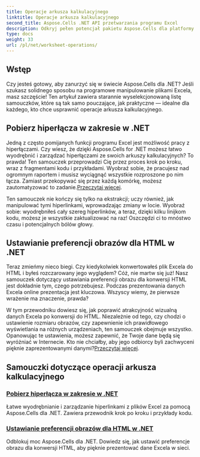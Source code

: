 ```yaml
---
title: Operacje arkusza kalkulacyjnego
linktitle: Operacje arkusza kalkulacyjnego
second_title: Aspose.Cells .NET API przetwarzania programu Excel
description: Odkryj pełen potencjał pakietu Aspose.Cells dla platformy .NET dzięki praktycznym samouczkom, które obejmują operacje na arkuszach kalkulacyjnych i ulepszanie plików programu Excel.
type: docs
weight: 33
url: /pl/net/worksheet-operations/
---
```

## Wstęp

Czy jesteś gotowy, aby zanurzyć się w świecie Aspose.Cells dla .NET? Jeśli szukasz solidnego sposobu na programowe manipulowanie plikami Excela, masz szczęście! Ten artykuł zawiera starannie wyselekcjonowaną listę samouczków, które są tak samo pouczające, jak praktyczne — idealne dla każdego, kto chce usprawnić operacje arkusza kalkulacyjnego.

## Pobierz hiperłącza w zakresie w .NET

Jedną z często pomijanych funkcji programu Excel jest możliwość pracy z hiperłączami. Czy wiesz, że dzięki Aspose.Cells for .NET możesz łatwo wyodrębnić i zarządzać hiperłączami ze swoich arkuszy kalkulacyjnych? To prawda! Ten samouczek przeprowadzi Cię przez proces krok po kroku, wraz z fragmentami kodu i przykładami. Wyobraź sobie, że pracujesz nad ogromnym raportem i musisz wyciągnąć wszystkie rozproszone po nim łącza. Zamiast przekopywać się przez każdą komórkę, możesz zautomatyzować to zadanie.[Przeczytaj więcej](./get-hyperlinks-in-a-range/).

Ten samouczek nie kończy się tylko na ekstrakcji; uczy również, jak manipulować tymi hiperlinkami, wprowadzając zmiany w locie. Wyobraź sobie: wyodrębniłeś cały szereg hiperlinków, a teraz, dzięki kilku linijkom kodu, możesz je wszystkie zaktualizować na raz! Oszczędzi ci to mnóstwo czasu i potencjalnych bólów głowy.

## Ustawianie preferencji obrazów dla HTML w .NET

Teraz zmieńmy nieco biegi. Czy kiedykolwiek konwertowałeś plik Excela do HTML i byłeś rozczarowany jego wyglądem? Cóż, nie martw się już! Nasz samouczek dotyczący ustawiania preferencji obrazu dla konwersji HTML jest dokładnie tym, czego potrzebujesz. Podczas prezentowania danych Excela online prezentacja jest kluczowa. Wszyscy wiemy, że pierwsze wrażenie ma znaczenie, prawda?

 W tym przewodniku dowiesz się, jak poprawić atrakcyjność wizualną danych Excela po konwersji do HTML. Niezależnie od tego, czy chodzi o ustawienie rozmiaru obrazów, czy zapewnienie ich prawidłowego wyświetlania na różnych urządzeniach, ten samouczek obejmuje wszystko. Opanowując te ustawienia, możesz zapewnić, że Twoje dane będą się wyróżniać w Internecie. Kto nie chciałby, aby jego odbiorcy byli zachwyceni pięknie zaprezentowanymi danymi?[Przeczytaj więcej](./setting-image-preferences-for-html/).

## Samouczki dotyczące operacji arkusza kalkulacyjnego
### [Pobierz hiperłącza w zakresie w .NET](./get-hyperlinks-in-a-range/)
Łatwe wyodrębnianie i zarządzanie hiperlinkami z plików Excel za pomocą Aspose.Cells dla .NET. Zawiera przewodnik krok po kroku i przykłady kodu.
### [Ustawianie preferencji obrazów dla HTML w .NET](./setting-image-preferences-for-html/)
Odblokuj moc Aspose.Cells dla .NET. Dowiedz się, jak ustawić preferencje obrazu dla konwersji HTML, aby pięknie prezentować dane Excela w sieci.